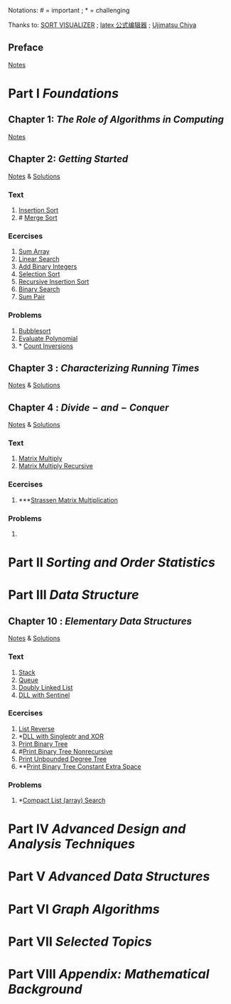 Notations: \# = important ; \* = challenging

Thanks to: [SORT VISUALIZER](https://sortvisualizer.com/) ; [latex 公式编辑器](https://www.latexlive.com/) ; [Ujimatsu Chiya](https://ujimatsu-chiya.github.io/Introduction-To-Algorithms-4th-Edition/)

## Preface

[Notes](notes/0preface.md)

# Part &#8544; _Foundations_

## Chapter 1: $The ~ Role ~ of ~ Algorithms ~ in ~ Computing$

[Notes](notes/Chapter1.md)

## Chapter 2: $Getting ~ Started$

[Notes](notes/Chapter2.md) & [Solutions](code/Chapter2/)

### Text

1. [Insertion Sort](code/Chapter2/Text/2.1.1_insertionSort.c)
2. \# [Merge Sort](code/Chapter2/Text/2.3.1_mergeSort.c)

### Ecercises

1. [Sum Array](code/Chapter2/Exercises/2.1-2_sumArray.c)
2. [Linear Search](code/Chapter2/Exercises/2.1-4_linearSearch.c)
3. [Add Binary Integers](code/Chapter2/Exercises/2.1-5_addBinaryIntegers.c)
4. [Selection Sort](code/Chapter2/Exercises/2.2-1_selectionSort.c)
5. [Recursive Insertion Sort](code/Chapter2/Exercises/2.3-5_recursiveInsertionSort.c)
6. [Binary Search](code/Chapter2/Exercises/2.3-6_binarySearch.c)
7. [Sum Pair](code/Chapter2/Exercises/2.3-8_sumPair.c)

### Problems

1. [Bubblesort](code/Chapter2/Problems/2-2_bubblesort.c)
2. [Evaluate Polynomial](code\Chapter2\Problems\2-3_evaluatePolynomial.c)
3. \* [Count Inversions](code/Chapter2/Problems/2-4_countInversions.c)

## Chapter 3 : $Characterizing ~ Running ~ Times$

[Notes](notes/Chapter3.md) & [Solutions](code/Chapter3/)

## Chapter 4 : $Divide-and-Conquer$

[Notes](notes/Chapter4.md) & [Solutions](code/Chapter4/)

### Text

1. [Matrix Multiply](code/Chapter4/Text/4.1.1_matrixMultiply.c)
2. [Matrix Multiply Recursive](code/Chapter4/Text/4.1.2_matrixMultiplyRecursive.c)

### Ecercises

1. \*\*\*[Strassen Matrix Multiplication](code/Chapter4/Exercises/4.2-2_Strassen.c)

### Problems

1. []()

# Part &#8545; _Sorting and Order Statistics_

# Part &#8546; _Data Structure_

## Chapter 10 : $Elementary ~ Data ~ Structures$

[Notes](notes/Chapter10.md) & [Solutions](code/Chapter10/)

### Text

1. [Stack](code/Chapter10/Text/10.1.1_lifoStack.c)
2. [Queue](code/Chapter10/Text/10.1.2_fifoQueue.c)
3. [Doubly Linked List](code/Chapter10/Text/10.2.1_doublyLinkedList.c)
4. [DLL with Sentinel](code/Chapter10/Text/10.2.2_dllSentinel.c)

### Ecercises

1. [List Reverse](code/Chapter10/Exercises/10.2-5_listReverse.c)
2. \*[DLL with Singleptr and XOR](code/Chapter10/Exercises/10.2-6_DLLwithXORandSingleptr.c)
3. [Print Binary Tree](code/Chapter10/Exercises/10.3-2_printBinaryTree.c)
4. \#[Print Binary Tree Nonrecursive](code/Chapter10/Exercises/10.3-3_printBinaryTreeNonrecursive.c)
5. [Print Unbounded Degree Tree](code/Chapter10/Exercises/10.3-4_printUnboundedDegreeTree.c)
6. \*\*[Print Binary Tree Constant Extra Space](code/Chapter10/Exercises/10.3-5_printBinaryTreeConstantExtraSpace.c)

### Problems

1. \*[Compact List (array) Search](code/Chapter10/Problems/10-3_compactListSearch.c)

# Part &#8547; _Advanced Design and Analysis Techniques_

# Part &#8548; _Advanced Data Structures_

# Part &#8549; _Graph Algorithms_

# Part &#8550; _Selected Topics_

# Part &#8551; _Appendix: Mathematical Background_

<!--
## Chapter 3 : $ ~ $

[Notes](notes/Chapter3.md) & [Solutions](code/Chapter3/)

### Text

1. []()

### Ecercises

1. []()

### Problems

1. []()

 -->
